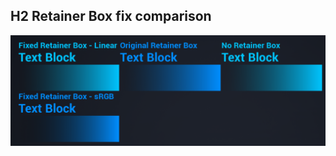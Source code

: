## H2 Retainer Box fix comparison

![alt text](https://raw.githubusercontent.com/mondoo/UE4RetainerBoxFix/master/RetainerBoxFix.png "")